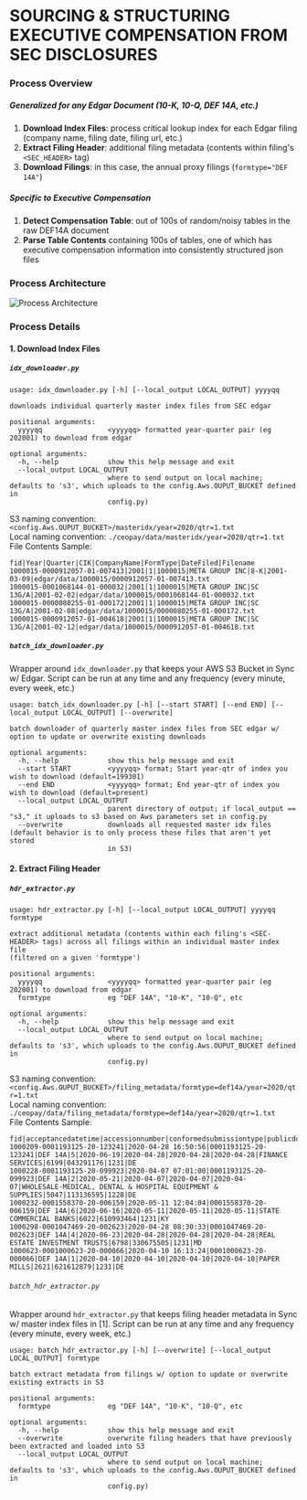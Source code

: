 # SOURCING & STRUCTURING EXECUTIVE COMPENSATION FROM SEC DISCLOSURES
### Process Overview
##### Generalized for any Edgar Document (10-K, 10-Q, DEF 14A, etc.)
1. **Download Index Files**: process critical lookup index for each Edgar filing (company name, filing date, filing url, etc.) 
2. **Extract Filing Header**: additional filing metadata (contents within filing's `<SEC_HEADER>` tag)
3. **Download Filings**: in this case, the annual proxy filings (`formtype="DEF 14A"`) 

##### Specific to Executive Compensation
1. **Detect Compensation Table**: out of 100s of random/noisy tables in the raw DEF14A document
2. **Parse Table Contents** containing 100s of tables, one of which has executive compensation information into consistently structured json files

### Process Architecture
![Process Architecture](https://github.com/talsan/ceopay/blob/master/resources/img/DEF14A%20Data%20Flow.png?raw=true)

### Process Details
#### 1. Download Index Files
##### `idx_downloader.py`
```
usage: idx_downloader.py [-h] [--local_output LOCAL_OUTPUT] yyyyqq

downloads individual quarterly master index files from SEC edgar

positional arguments:
  yyyyqq                <yyyyqq> formatted year-quarter pair (eg 202001) to download from edgar

optional arguments:
  -h, --help            show this help message and exit
  --local_output LOCAL_OUTPUT
                        where to send output on local machine; defaults to 's3', which uploads to the config.Aws.OUPUT_BUCKET defined in
                        config.py)
```
S3 naming convention: `<config.Aws.OUPUT_BUCKET>/masteridx/year=2020/qtr=1.txt`  
Local naming convention: `./ceopay/data/masteridx/year=2020/qtr=1.txt`  
File Contents Sample:
```
fid|Year|Quarter|CIK|CompanyName|FormType|DateFiled|Filename
1000015-0000912057-01-007413|2001|1|1000015|META GROUP INC|8-K|2001-03-09|edgar/data/1000015/0000912057-01-007413.txt
1000015-0001068144-01-000032|2001|1|1000015|META GROUP INC|SC 13G/A|2001-02-02|edgar/data/1000015/0001068144-01-000032.txt
1000015-0000080255-01-000172|2001|1|1000015|META GROUP INC|SC 13G/A|2001-02-08|edgar/data/1000015/0000080255-01-000172.txt
1000015-0000912057-01-004618|2001|1|1000015|META GROUP INC|SC 13G/A|2001-02-12|edgar/data/1000015/0000912057-01-004618.txt
```
##### `batch_idx_downloader.py`
Wrapper around `idx_downloader.py` that keeps your AWS S3 Bucket in Sync w/ Edgar. Script can be run at any time and any frequency (every minute, every week, etc.)
```
usage: batch_idx_downloader.py [-h] [--start START] [--end END] [--local_output LOCAL_OUTPUT] [--overwrite]

batch downloader of quarterly master index files from SEC edgar w/ option to update or overwrite existing downloads

optional arguments:
  -h, --help            show this help message and exit
  --start START         <yyyyqq> format; Start year-qtr of index you wish to download (default=199301)
  --end END             <yyyyqq> format; End year-qtr of index you wish to download (default=present)
  --local_output LOCAL_OUTPUT
                        parent directory of output; if local_output == "s3," it uploads to s3 based on Aws parameters set in config.py
  --overwrite           downloads all requested master idx files (default behavior is to only process those files that aren't yet stored
                        in S3)

```

#### 2. Extract Filing Header
##### `hdr_extractor.py`
```
usage: hdr_extractor.py [-h] [--local_output LOCAL_OUTPUT] yyyyqq formtype

extract additional metadata (contents within each filing's <SEC-HEADER> tags) across all filings within an individual master index file
(filtered on a given 'formtype')

positional arguments:
  yyyyqq                <yyyyqq> formatted year-quarter pair (eg 202001) to download from edgar
  formtype              eg "DEF 14A", "10-K", "10-Q", etc

optional arguments:
  -h, --help            show this help message and exit
  --local_output LOCAL_OUTPUT
                        where to send output on local machine; defaults to 's3', which uploads to the config.Aws.OUPUT_BUCKET defined in
                        config.py)
```
S3 naming convention: `<config.Aws.OUPUT_BUCKET>/filing_metadata/formtype=def14a/year=2020/qtr=1.txt`  
Local naming convention: `./ceopay/data/filing_metadata/formtype=def14a/year=2020/qtr=1.txt`  
File Contents Sample:
```
fid|acceptancedatetime|accessionnumber|conformedsubmissiontype|publicdocumentcount|conformedperiodofreport|filedasofdate|dateasofchange|effectivenessdate|sicsdesc|sicscode|irsnum|fiscalyearend|stateofincorp
1000209-0001193125-20-123241|2020-04-28 16:50:56|0001193125-20-123241|DEF 14A|5|2020-06-19|2020-04-28|2020-04-28|2020-04-28|FINANCE SERVICES|6199|043291176|1231|DE
1000228-0001193125-20-099923|2020-04-07 07:01:00|0001193125-20-099923|DEF 14A|2|2020-05-21|2020-04-07|2020-04-07|2020-04-07|WHOLESALE-MEDICAL, DENTAL & HOSPITAL EQUIPMENT & SUPPLIES|5047|113136595|1228|DE
1000232-0001558370-20-006159|2020-05-11 12:04:04|0001558370-20-006159|DEF 14A|6|2020-06-16|2020-05-11|2020-05-11|2020-05-11|STATE COMMERCIAL BANKS|6022|610993464|1231|KY
1000298-0001047469-20-002623|2020-04-28 08:30:33|0001047469-20-002623|DEF 14A|4|2020-06-23|2020-04-28|2020-04-28|2020-04-28|REAL ESTATE INVESTMENT TRUSTS|6798|330675505|1231|MD
1000623-0001000623-20-000066|2020-04-10 16:13:24|0001000623-20-000066|DEF 14A|1|2020-04-10|2020-04-10|2020-04-10|2020-04-10|PAPER MILLS|2621|621612879|1231|DE
```
###### `batch_hdr_extractor.py`
Wrapper around `hdr_extractor.py` that keeps filing header metadata in Sync w/ master index files in [1]. Script can be run at any time and any frequency (every minute, every week, etc.)
```
usage: batch_hdr_extractor.py [-h] [--overwrite] [--local_output LOCAL_OUTPUT] formtype

batch extract metadata from filings w/ option to update or overwrite existing extracts in S3

positional arguments:
  formtype              eg "DEF 14A", "10-K", "10-Q", etc

optional arguments:
  -h, --help            show this help message and exit
  --overwrite           overwrite filing headers that have previously been extracted and loaded into S3
  --local_output LOCAL_OUTPUT
                        where to send output on local machine; defaults to 's3', which uploads to the config.Aws.OUPUT_BUCKET defined in
                        config.py)

```
